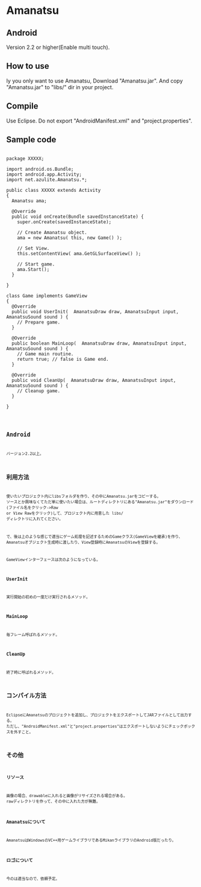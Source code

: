 Amanatsu
========
## Android
Version 2.2 or higher(Enable multi touch).

## How to use
Iy you only want to use Amanatsu, Download "Amanatsu.jar".
And copy "Amanatsu.jar" to "libs/" dir in your project.

## Compile
Use Eclipse.
Do not export "AndroidManifest.xml" and "project.properties".

## Sample code

<pre><code>
package XXXXX;

import android.os.Bundle;
import android.app.Activity;
import net.azulite.Amanatsu.*;

public class XXXXX extends Activity
{
  Amanatsu ama;

  @Override
  public void onCreate(Bundle savedInstanceState) {
    super.onCreate(savedInstanceState);

    // Create Amanatsu object.
    ama = new Amanatsu( this, new Game() );

    // Set View.
    this.setContentView( ama.GetGLSurfaceView() );

    // Start game.
    ama.Start();
  }

}

class Game implements GameView
{
  @Override
  public void UserInit(  AmanatsuDraw draw, AmanatsuInput input, AmanatsuSound sound ) {
    // Prepare game.
  }

  @Override
  public boolean MainLoop(  AmanatsuDraw draw, AmanatsuInput input, AmanatsuSound sound ) {
    // Game main routine.
    return true; // false is Game end.
  }

  @Override
  public void CleanUp(  AmanatsuDraw draw, AmanatsuInput input, AmanatsuSound sound ) {
    // Cleanup game.
  }

}
<code></pre>

## Android
バージョン2.2以上。

## 利用方法
使いたいプロジェクト内にlibsフォルダを作り、その中にAmanatsu.jarをコピーする。
ソースとか興味なくてただ単に使いたい場合は、ルートディレクトリにある"Amanatsu.jar"をダウンロード(ファイル名をクリック->Raw or View Rawをクリック)して、プロジェクト内に用意した libs/ ディレクトリに入れてください。

で、後は上のような感じで適当にゲーム処理を記述するためのGameクラス(GameViewを継承)を作り、Amanatsuオブジェクト生成時に渡したり、View登録時にAmanatsuのViewを登録する。

GameViewインターフェースは次のようになっている。

### UserInit
実行開始の初めの一度だけ実行されるメソッド。

### MainLoop
毎フレーム呼ばれるメソッド。

### CleanUp
終了時に呼ばれるメソッド。

## コンパイル方法
EclipseにAmanatsuのプロジェクトを追加し、プロジェクトをエクスポートしてJARファイルとして出力する。
ただし、"AndroidManifest.xml"と"project.properties"はエクスポートしないようにチェックボックスを外すこと。

## その他

### リソース
画像の場合、drawableに入れると画像がリサイズされる場合がある。
rawディレクトリを作って、その中に入れた方が無難。

### Amanatsuについて
AmanatsuはWindowsのVC++用ゲームライブラリであるMikanライブラリのAndroid版だったり。

### ロゴについて
今のは適当なので、依頼予定。
